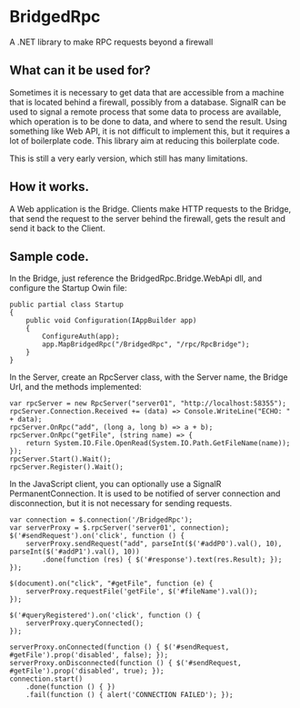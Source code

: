 BridgedRpc
==========

A .NET library to make RPC requests beyond a firewall

What can it be used for?
-----------

Sometimes it is necessary to get data that are accessible from a machine that is located behind a firewall, possibly from a database.
SignalR can be used to signal a remote process that some data to process are available, which operation is to be done to data, and where to send the result.
Using something like Web API, it is not difficult to implement this, but it requires a lot of boilerplate code.
This library aim at reducing this boilerplate code.

This is still a very early version, which still has many limitations.

How it works.
--------
A Web  application is the Bridge. Clients make HTTP requests to the Bridge, that send the request to the server behind the firewall, gets the result and send it back to the Client.

Sample code.
----

In the Bridge, just reference the BridgedRpc.Bridge.WebApi dll, and configure the Startup Owin file:

	public partial class Startup
    {
        public void Configuration(IAppBuilder app)
        {
			ConfigureAuth(app);
			app.MapBridgedRpc("/BridgedRpc", "/rpc/RpcBridge");
        }
    }

In the Server, create an RpcServer class, with the Server name, the Bridge Url, and the methods implemented:

	var rpcServer = new RpcServer("server01", "http://localhost:58355");
	rpcServer.Connection.Received += (data) => Console.WriteLine("ECHO: " + data);
	rpcServer.OnRpc("add", (long a, long b) => a + b);
	rpcServer.OnRpc("getFile", (string name) => {
		return System.IO.File.OpenRead(System.IO.Path.GetFileName(name));
	});
	rpcServer.Start().Wait();
	rpcServer.Register().Wait();

In the JavaScript client, you can optionally use a SignalR PermanentConnection.
It is used to be notified of server connection and disconnection, but it is not necessary for sending requests.

	var connection = $.connection('/BridgedRpc');
	var serverProxy = $.rpcServer('server01', connection);
	$('#sendRequest').on('click', function () {
		serverProxy.sendRequest("add", parseInt($('#addP0').val(), 10), parseInt($('#addP1').val(), 10))
			.done(function (res) { $('#response').text(res.Result); });
	});

	$(document).on("click", "#getFile", function (e) {
		serverProxy.requestFile('getFile', $('#fileName').val());
	});

	$('#queryRegistered').on('click', function () {
		serverProxy.queryConnected();
	});

	serverProxy.onConnected(function () { $('#sendRequest, #getFile').prop('disabled', false); });
	serverProxy.onDisconnected(function () { $('#sendRequest, #getFile').prop('disabled', true); });
	connection.start()
		.done(function () { })
		.fail(function () { alert('CONNECTION FAILED'); });


